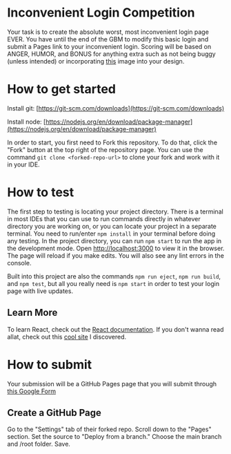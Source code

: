 # Inconvenient Login Competition

Your task is to create the absolute worst, most inconvenient login page EVER. You have until the end of the GBM to modify this basic login and submit a Pages link to your inconvenient login. Scoring will be based on ANGER, HUMOR, and BONUS for anything extra such as not being buggy (unless intended) or incorporating [this](https://avatars.githubusercontent.com/u/77300333?v=4) image into your design.

# How to get started

Install git: [https://git-scm.com/downloads](https://git-scm.com/downloads)

Install node: [https://nodejs.org/en/download/package-manager](https://nodejs.org/en/download/package-manager)

In order to start, you first need to Fork this repository. To do that, click the "Fork" button at the top right of the repository page. You can use the command `git clone <forked-repo-url>` to clone your fork and work with it in your IDE.

# How to test

The first step to testing is locating your project directory. There is a terminal in most IDEs that you can use to run commands directly in whatever directory you are working on, or you can locate your project in a separate terminal. You need to run/enter `npm install` in your terminal before doing any testing. In the project directory, you can run `npm start` to run the app in the development mode. Open [http://localhost:3000](http://localhost:3000) to view it in the browser. The page will reload if you make edits. You will also see any lint errors in the console.

Built into this project are also the commands `npm run eject`, `npm run build`, and `npm test`, but all you really need is `npm start` in order to test your login page with live updates.

## Learn More

To learn React, check out the [React documentation](https://reactjs.org/).
If you don't wanna read allat, check out this [cool site](https://chatgpt.com/) I discovered.

# How to submit

Your submission will be a GitHub Pages page that you will submit through [this Google Form](https://forms.gle/NAPzfva9Yktr3uMR9)

## Create a GitHub Page

Go to the "Settings" tab of their forked repo. Scroll down to the "Pages" section. Set the source to "Deploy from a branch." Choose the main branch and /root folder. Save.

